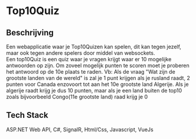 # Top10Quiz
## Beschrijving
Een webapplicatie waar je Top10Quizen kan spelen, dit kan tegen jezelf, maar ook tegen andere spelers door middel van websockets.  
Een top10Quiz is een quiz waar je vragen krijgt waar er 10 mogelijke antwoorden op zijn. Om zoveel mogelijk punten te scoren moet je proberen het antwoord op de 10e plaats te raden. Vb: Als de vraag "Wat zijn de grootste landen van de wereld" is zal je 1 punt krijgen als je rusland raadt, 2 punten voor Canada enzovoort tot aan het 10e grootste land Algerije. Als je algerije raadt krijg je dus 10 punten, maar als je een land buiten de top10 zoals bijvoorbeeld Congo(11e grootste land) raad krijg je 0 
## Tech Stack
ASP.NET Web API, C#, SignalR, Html/Css, Javascript, VueJs
